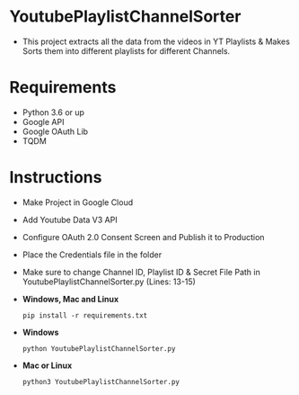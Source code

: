 # YoutubePlaylistChannelSorter
- This project extracts all the data from the videos in YT Playlists & Makes Sorts them into different playlists for different Channels.

# Requirements
- Python 3.6 or up
- Google API
- Google OAuth Lib
- TQDM

# Instructions
- Make Project in Google Cloud
- Add Youtube Data V3 API
- Configure OAuth 2.0 Consent Screen and Publish it to Production
- Place the Credentials file in the folder
- Make sure to change Channel ID, Playlist ID & Secret File Path in YoutubePlaylistChannelSorter.py (Lines: 13-15)

- **Windows, Mac and Linux**
  ``` 
  pip install -r requirements.txt
  ```
- **Windows**
  ```
  python YoutubePlaylistChannelSorter.py
  ```
- **Mac or Linux**
  ```
  python3 YoutubePlaylistChannelSorter.py
  ```
